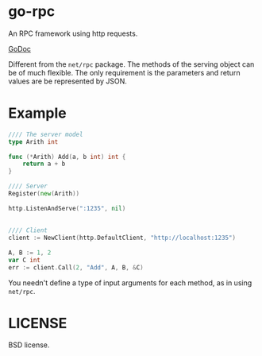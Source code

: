 go-rpc
======

An RPC framework using http requests.

[GoDoc](http://godoc.org/github.com/daviddengcn/go-rpc)


Different from the <code>net/rpc</code> package. The methods of the serving object can be of much flexible.
The only requirement is the parameters and return values are be represented by JSON.

Example
=======

```go
//// The server model
type Arith int
		
func (*Arith) Add(a, b int) int {
	return a + b
}
		
//// Server
Register(new(Arith))
	
http.ListenAndServe(":1235", nil)
    
		
//// Client
client := NewClient(http.DefaultClient, "http://localhost:1235")
	
A, B := 1, 2
var C int
err := client.Call(2, "Add", A, B, &C)
```

You needn't define a type of input arguments for each method, as in using <code>net/rpc</code>.

LICENSE
=======
BSD license.
